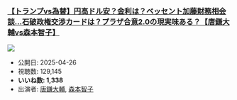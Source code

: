 ### [【トランプvs為替】円高ドル安？金利は？ベッセント加藤財務相会談...石破政権交渉カードは？プラザ合意2.0の現実味ある？【唐鎌大輔vs森本智子】](https://www.youtube.com/watch?v=Mpq0GEyhqP0)
[![](https://img.youtube.com/vi/Mpq0GEyhqP0/sddefault.jpg)](https://www.youtube.com/watch?v=Mpq0GEyhqP0)
-   公開日: 2025-04-26
-   視聴数: 129,145
-   **いいね数: 1,338**
-   出演者: [唐鎌大輔](/rehacq_fan/people/唐鎌大輔 "wikilink"), [森本智子](/rehacq_fan/people/森本智子 "wikilink")
